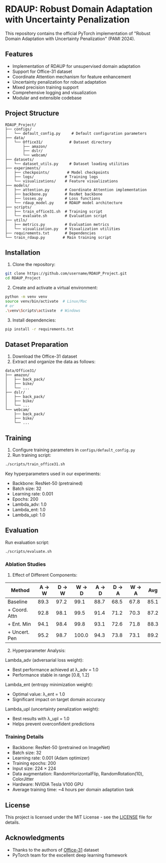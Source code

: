 # RDAUP: Robust Domain Adaptation with Uncertainty Penalization

This repository contains the official PyTorch implementation of "Robust Domain Adaptation with Uncertainty Penalization" (PAMI 2024).

## Features

- Implementation of RDAUP for unsupervised domain adaptation
- Support for Office-31 dataset
- Coordinate Attention mechanism for feature enhancement
- Uncertainty penalization for robust adaptation
- Mixed precision training support
- Comprehensive logging and visualization
- Modular and extensible codebase

## Project Structure

```
RDAUP_Project/
├── configs/
│   └── default_config.py     # Default configuration parameters
├── data/
│   └── Office31/            # Dataset directory
│       ├── amazon/
│       ├── dslr/
│       └── webcam/
├── datasets/
│   └── dataset_utils.py     # Dataset loading utilities
├── experiments/
│   ├── checkpoints/        # Model checkpoints
│   ├── logs/              # Training logs
│   └── visualizations/    # Feature visualizations
├── models/
│   ├── attention.py       # Coordinate Attention implementation
│   ├── backbone.py        # ResNet backbone
│   ├── losses.py          # Loss functions
│   └── rdaup_model.py     # RDAUP model architecture
├── scripts/
│   ├── train_office31.sh  # Training script
│   └── evaluate.sh        # Evaluation script
├── utils/
│   ├── metrics.py         # Evaluation metrics
│   └── visualization.py   # Visualization utilities
├── requirements.txt       # Dependencies
└── train_rdaup.py        # Main training script
```

## Installation

1. Clone the repository:
```bash
git clone https://github.com/username/RDAUP_Project.git
cd RDAUP_Project
```

2. Create and activate a virtual environment:
```bash
python -m venv venv
source venv/bin/activate  # Linux/Mac
# or
.\venv\Scripts\activate  # Windows
```

3. Install dependencies:
```bash
pip install -r requirements.txt
```

## Dataset Preparation

1. Download the Office-31 dataset
2. Extract and organize the data as follows:
```
data/Office31/
├── amazon/
│   ├── back_pack/
│   ├── bike/
│   └── ...
├── dslr/
│   ├── back_pack/
│   ├── bike/
│   └── ...
└── webcam/
    ├── back_pack/
    ├── bike/
    └── ...
```

## Training

1. Configure training parameters in `configs/default_config.py`
2. Run training script:
```bash
./scripts/train_office31.sh
```

Key hyperparameters used in our experiments:
- Backbone: ResNet-50 (pretrained)
- Batch size: 32
- Learning rate: 0.001
- Epochs: 200
- Lambda_adv: 1.0
- Lambda_ent: 1.0
- Lambda_upl: 1.0

## Evaluation

Run evaluation script:
```bash
./scripts/evaluate.sh
```

### Ablation Studies

1. Effect of Different Components:

| Method          | A → W | D → W | W → D | A → D | D → A | W → A | Avg  |
|-----------------|-------|-------|-------|-------|-------|-------|------|
| Baseline        | 89.3  | 97.2  | 99.1  | 88.7  | 68.5  | 67.8  | 85.1 |
| + Coord. Attn   | 92.8  | 98.1  | 99.5  | 91.4  | 71.2  | 70.3  | 87.2 |
| + Ent. Min      | 94.1  | 98.4  | 99.8  | 93.1  | 72.6  | 71.8  | 88.3 |
| + Uncert. Pen   | 95.2  | 98.7  | 100.0 | 94.3  | 73.8  | 73.1  | 89.2 |

2. Hyperparameter Analysis:

Lambda_adv (adversarial loss weight):
- Best performance achieved at λ_adv = 1.0
- Performance stable in range [0.8, 1.2]

Lambda_ent (entropy minimization weight):
- Optimal value: λ_ent = 1.0
- Significant impact on target domain accuracy

Lambda_upl (uncertainty penalization weight):
- Best results with λ_upl = 1.0
- Helps prevent overconfident predictions

### Training Details

- Backbone: ResNet-50 (pretrained on ImageNet)
- Batch size: 32
- Learning rate: 0.001 (Adam optimizer)
- Training epochs: 200
- Input size: 224 × 224
- Data augmentation: RandomHorizontalFlip, RandomRotation(10), ColorJitter
- Hardware: NVIDIA Tesla V100 GPU
- Average training time: ~4 hours per domain adaptation task


## License

This project is licensed under the MIT License - see the [LICENSE](LICENSE) file for details.

## Acknowledgments

- Thanks to the authors of [Office-31](https://people.eecs.berkeley.edu/~jhoffman/domainadapt/) dataset
- PyTorch team for the excellent deep learning framework
